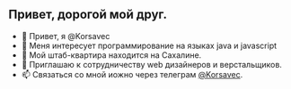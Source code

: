 
## Привет, дорогой мой друг.

- 👋 Привет, я @Korsavec
- 👀 Меня интересует программирование на языках java и javascript
- 🌱 Мой штаб-квартира находится на Сахалине.
- 💞️ Приглашаю к сотрудничеству web дизайнеров и верстальщиков.
- 📫 Связаться со мной иожно через телеграм [@Korsavec](https://t.me/Korsavec).

